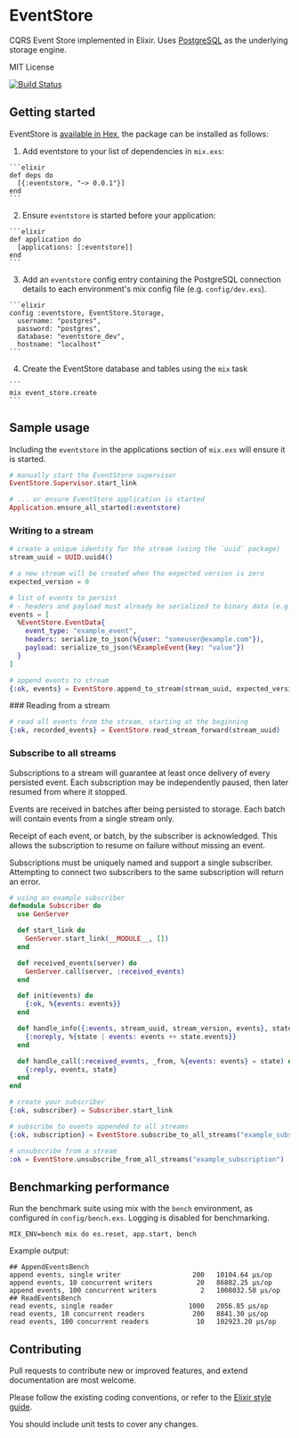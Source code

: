 # EventStore

CQRS Event Store implemented in Elixir. Uses [PostgreSQL](http://www.postgresql.org/) as the underlying storage engine.

MIT License

[![Build Status](https://travis-ci.org/slashdotdash/eventstore.svg?branch=master)](https://travis-ci.org/slashdotdash/eventstore)

## Getting started

EventStore is [available in Hex](https://hex.pm/packages/eventstore), the package can be installed as follows:

  1. Add eventstore to your list of dependencies in `mix.exs`:

    ```elixir    
    def deps do
      [{:eventstore, "~> 0.0.1"}]
    end
    ```

  2. Ensure `eventstore` is started before your application:

    ```elixir
    def application do
      [applications: [:eventstore]]
    end
    ```

  3. Add an `eventstore` config entry containing the PostgreSQL connection details to each environment's mix config file (e.g. `config/dev.exs`).

    ```elixir
    config :eventstore, EventStore.Storage,
      username: "postgres",
      password: "postgres",
      database: "eventstore_dev",
      hostname: "localhost"
    ```

  4. Create the EventStore database and tables using the `mix` task

    ```
    mix event_store.create
    ```

## Sample usage

Including the `eventstore` in the applications section of `mix.exs` will ensure it is started.

```elixir
# manually start the EventStore supervisor
EventStore.Supervisor.start_link

# ... or ensure EventStore application is started
Application.ensure_all_started(:eventstore)
```

### Writing to a stream

```elixir
# create a unique identity for the stream (using the `uuid` package)
stream_uuid = UUID.uuid4()

# a new stream will be created when the expected version is zero
expected_version = 0

# list of events to persist
# - headers and payload must already be serialized to binary data (e.g. using a JSON encoder)
events = [
  %EventStore.EventData{
    event_type: "example_event",
    headers: serialize_to_json(%{user: "someuser@example.com"}),
    payload: serialize_to_json(%ExampleEvent{key: "value"})
  }
]

# append events to stream
{:ok, events} = EventStore.append_to_stream(stream_uuid, expected_version, events)
```

### Reading from a stream

```elixir
# read all events from the stream, starting at the beginning
{:ok, recorded_events} = EventStore.read_stream_forward(stream_uuid)
```

### Subscribe to all streams

Subscriptions to a stream will guarantee at least once delivery of every persisted event. Each subscription may be independently paused, then later resumed from where it stopped.

Events are received in batches after being persisted to storage. Each batch will contain events from a single stream only.

Receipt of each event, or batch, by the subscriber is acknowledged. This allows the subscription to resume on failure without missing an event.

Subscriptions must be uniquely named and support a single subscriber. Attempting to connect two subscribers to the same subscription will return an error.


```elixir
# using an example subscriber
defmodule Subscriber do
  use GenServer

  def start_link do
    GenServer.start_link(__MODULE__, [])
  end

  def received_events(server) do
    GenServer.call(server, :received_events)
  end

  def init(events) do
    {:ok, %{events: events}}
  end

  def handle_info({:events, stream_uuid, stream_version, events}, state) do
    {:noreply, %{state | events: events ++ state.events}}
  end

  def handle_call(:received_events, _from, %{events: events} = state) do
    {:reply, events, state}
  end
end
```

```elixir
# create your subscriber
{:ok, subscriber} = Subscriber.start_link

# subscribe to events appended to all streams
{:ok, subscription} = EventStore.subscribe_to_all_streams("example_subscription", subscriber)
```

```elixir
# unsubscribe from a stream
:ok = EventStore.unsubscribe_from_all_streams("example_subscription")
```

## Benchmarking performance

Run the benchmark suite using mix with the `bench` environment, as configured in `config/bench.exs`. Logging is disabled for benchmarking.

```
MIX_ENV=bench mix do es.reset, app.start, bench
```

Example output:

```
## AppendEventsBench
append events, single writer                  200   10104.64 µs/op
append events, 10 concurrent writers           20   86802.25 µs/op
append events, 100 concurrent writers           2   1008032.50 µs/op
## ReadEventsBench
read events, single reader                   1000   2056.85 µs/op
read events, 10 concurrent readers            200   8841.30 µs/op
read events, 100 concurrent readers            10   102923.20 µs/op
```

## Contributing

Pull requests to contribute new or improved features, and extend documentation are most welcome.

Please follow the existing coding conventions, or refer to the [Elixir style guide](https://github.com/niftyn8/elixir_style_guide).

You should include unit tests to cover any changes.
